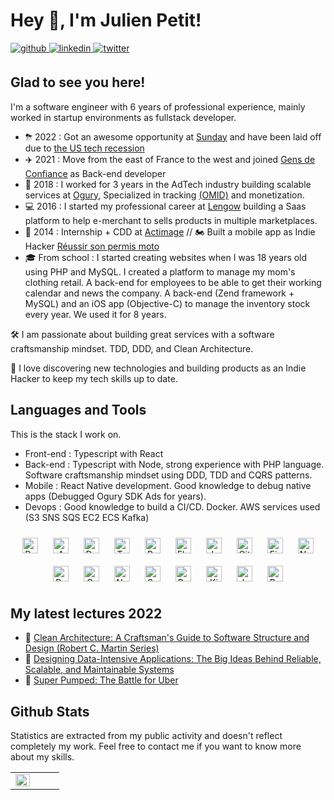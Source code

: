 # Hey 👋, I'm Julien Petit!

<a href="https://github.com/julienpetit" target="_blank">
<img src=https://img.shields.io/badge/github-%2324292e.svg?&style=for-the-badge&logo=github&logoColor=white alt=github style="margin-bottom: 5px;" />
</a>
<a href="https://linkedin.com/in/julien-petit" target="_blank">
<img src=https://img.shields.io/badge/linkedin-%231E77B5.svg?&style=for-the-badge&logo=linkedin&logoColor=white alt=linkedin style="margin-bottom: 5px;" />
</a>  
<a href="https://twitter.com/julien_petit" target="_blank">
<img src=https://img.shields.io/badge/twitter-%2300acee.svg?&style=for-the-badge&logo=twitter&logoColor=white alt=twitter style="margin-bottom: 5px;" />
</a>

## Glad to see you here!

I'm a software engineer with 6 years of professional experience, mainly worked in startup environments as fullstack developer. 

- ⛈ 2022 : Got an awesome opportunity at [Sunday](https://sundayapp.com/) and have been laid off due to [the US tech recession](https://sifted.eu/articles/sunday-payments-quits-four-markets/) 
- ✈️ 2021 : Move from the east of France to the west and joined [Gens de Confiance](https://gensdeconfiance.com/) as Back-end developer
- 🚀 2018 : I worked for 3 years in the AdTech industry building scalable services at [Ogury](https://ogury.com/), Specialized in tracking [(OMID)](https://iabtechlab.com/standards/open-measurement-sdk/) and monetization.
- 💻 2016 : I started my professional career at [Lengow](https://www.lengow.com/) building a Saas platform to help e-merchant to sells products in multiple marketplaces.  
- 👶 2014 : Internship + CDD at [Actimage](https://www.actimage.com/fr/) // 🏍 Built a mobile app as Indie Hacker [Réussir son permis moto](https://apps.apple.com/fr/app/r%C3%A9ussir-son-permis-moto/id820931415)
- 🎓 From school : I started creating websites when I was 18 years old using PHP and MySQL. I created a platform to manage my mom's clothing retail. A back-end for employees to be able to get their working calendar and news the company. A back-end (Zend framework + MySQL) and an iOS app (Objective-C) to manage the inventory stock every year. We used it for 8 years. 

🛠 I am passionate about building great services with a software craftsmanship mindset. TDD, DDD, and Clean Architecture.

👻 I love discovering new technologies and building products as an Indie Hacker to keep my tech skills up to date.

## Languages and Tools

This is the stack I work on.

- Front-end : Typescript with React
- Back-end : Typescript with Node, strong experience with PHP language. Software craftsmanship mindset using DDD, TDD and CQRS patterns. 
- Mobile : React Native development. Good knowledge to debug native apps (Debugged Ogury SDK Ads for years).
- Devops : Good knowledge to build a CI/CD. Docker. AWS services used (S3 SNS SQS EC2 ECS Kafka) 

<div align="center">  
<img style="margin: 10px" src="https://profilinator.rishav.dev/skills-assets/react-original-wordmark.svg" alt="React" height="25" />  
<img style="margin: 10px" src="https://profilinator.rishav.dev/skills-assets/amazonwebservices-original-wordmark.svg" alt="AWS" height="25" />  
<img style="margin: 10px" src="https://profilinator.rishav.dev/skills-assets/docker-original-wordmark.svg" alt="Docker" height="25" />  
<img style="margin: 10px" src="https://profilinator.rishav.dev/skills-assets/typescript-original.svg" alt="TypeScript" height="25" />  
<img style="margin: 10px" src="https://profilinator.rishav.dev/skills-assets/gnu_bash-icon.svg" alt="Bash" height="25" />  
<img style="margin: 10px" src="https://profilinator.rishav.dev/skills-assets/elasticsearch.png" alt="Elastic Search" height="25" />  
<img style="margin: 10px" src="https://profilinator.rishav.dev/skills-assets/jenkins-icon.svg" alt="Jenkins" height="25" />  
<img style="margin: 10px" src="https://profilinator.rishav.dev/skills-assets/git-scm-icon.svg" alt="Git" height="25" />  
<img style="margin: 10px" src="https://profilinator.rishav.dev/skills-assets/firebase.png" alt="Firebase" height="25" />  
<img style="margin: 10px" src="https://profilinator.rishav.dev/skills-assets/nodejs-original-wordmark.svg" alt="Node.js" height="25" />  
<img style="margin: 10px" src="https://profilinator.rishav.dev/skills-assets/redux-original.svg" alt="Redux" height="25" />  
<img style="margin: 10px" src="https://profilinator.rishav.dev/skills-assets/grafana.png" alt="Grafana" height="25" />  
<img style="margin: 10px" src="https://profilinator.rishav.dev/skills-assets/nestjs.svg" alt="NestJS" height="25" />  
<img style="margin: 10px" src="https://profilinator.rishav.dev/skills-assets/symfony_black_03.svg" alt="Symfony" height="25" />  
<img style="margin: 10px" src="https://profilinator.rishav.dev/skills-assets/postgresql-original-wordmark.svg" alt="PostgreSQL" height="25" />  
<img style="margin: 10px" src="https://profilinator.rishav.dev/skills-assets/kibana.png" alt="Kibana" height="25" />  
<img style="margin: 10px" src="https://profilinator.rishav.dev/skills-assets/javascript-original.svg" alt="JavaScript" height="25" />  
<img style="margin: 10px" src="https://profilinator.rishav.dev/skills-assets/rails-original-wordmark.svg" alt="Ruby on Rails" height="25" />  
</div>  

## My latest lectures 2022

- 📖 [Clean Architecture: A Craftsman's Guide to Software Structure and Design (Robert C. Martin Series)](https://www.amazon.com/dp/0134494164/)
- 📖 [Designing Data-Intensive Applications: The Big Ideas Behind Reliable, Scalable, and Maintainable Systems](https://www.amazon.com/Designing-Data-Intensive-Applications-Reliable-Maintainable/dp/1449373321)
- 📖 [Super Pumped: The Battle for Uber](https://www.amazon.com/Super-Pumped-Battle-Mike-Isaac/dp/0393358615/)

## Github Stats

Statistics are extracted from my public activity and doesn't reflect completely my work. Feel free to contact me if you want to know more about my skills.

<table><tr><td valign="top" width="50%">
<img src="https://github-readme-stats.vercel.app/api?username=julienpetit&show_icons=true&count_private=true&hide_border=true" align="left" style="width: 100%" />
</td><td valign="top" width="50%">
</td></tr></table>  
